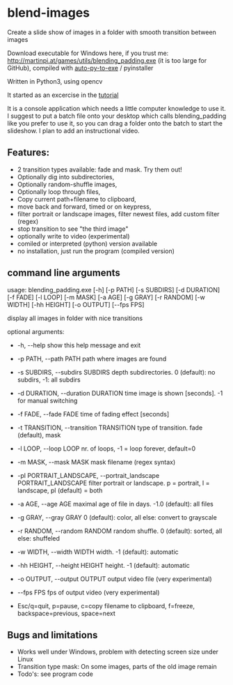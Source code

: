 # blend-images

Create a slide show of images in a folder with smooth transition between images

Download executable for Windows here, if you trust me: http://martinpi.at/games/utils/blending_padding.exe  (it is too large for GitHub),
compiled with [auto-py-to-exe](https://pypi.org/project/auto-py-to-exe/) / pyinstaller

Written in Python3, using opencv

It started as an excercise in the [tutorial](https://opencv-python-tutroals.readthedocs.io/en/latest/py_tutorials/py_core/py_image_arithmetics/py_image_arithmetics.html "Arithmetic Operations")

It is a console application which needs a little computer knowledge to use it. I suggest to put a batch file onto your desktop which calls blending_padding like you prefer to use it, so you can drag a folder onto the batch to start the slideshow. I plan to add an instructional video. 

## Features:

* 2 transition types available: fade and mask. Try them out!
* Optionally dig into subdirectories, 
* Optionally random-shuffle images, 
* Optionally loop through files, 
* Copy current path+filename to clipboard, 
* move back and forward, timed or on keypress, 
* filter portrait or landscape images, filter newest files, add custom filter (regex)
* stop transition to see "the third image"
* optionally write to video (experimental)
* comiled or interpreted (python) version available 
* no installation, just run the program (compiled version)

## command line arguments

usage: blending_padding.exe [-h] [-p PATH] [-s SUBDIRS] [-d DURATION]
                            [-f FADE] [-l LOOP] [-m MASK] [-a AGE] [-g GRAY]
                            [-r RANDOM] [-w WIDTH] [-hh HEIGHT] [-o OUTPUT]
                            [--fps FPS]

display all images in folder with nice transitions

optional arguments:
*  -h, --help            show this help message and exit
*  -p PATH, --path PATH  path where images are found
*  -s SUBDIRS, --subdirs SUBDIRS
                        depth subdirectories. 0 (default): no subdirs, -1: all
                        subdirs
*  -d DURATION, --duration DURATION
                        time image is shown [seconds]. -1 for manual switching
*  -f FADE, --fade FADE  time of fading effect [seconds]
*  -t TRANSITION, --transition TRANSITION
                        type of transition. fade (default), mask
*  -l LOOP, --loop LOOP  nr. of loops, -1 = loop forever, default=0
*  -m MASK, --mask MASK  mask filename (regex syntax)
*  -pl PORTRAIT_LANDSCAPE, --portrait_landscape PORTRAIT_LANDSCAPE
                        filter portrait or landscape. p = portrait, l =
                        landscape, pl (default) = both
*  -a AGE, --age AGE     maximal age of file in days. -1.0 (default): all files
*  -g GRAY, --gray GRAY  0 (default): color, all else: convert to grayscale
*  -r RANDOM, --random RANDOM
                        random shuffle. 0 (default): sorted, all else:
                        shuffeled
*  -w WIDTH, --width WIDTH
                        width. -1 (default): automatic
*  -hh HEIGHT, --height HEIGHT
                        height. -1 (default): automatic
*  -o OUTPUT, --output OUTPUT
                        output video file (very experimental)
*  --fps FPS             fps of output video (very experimental)

* Esc/q=quit, p=pause, c=copy filename to clipboard, f=freeze,
backspace=previous, space=next
## Bugs and limitations
* Works well under Windows, problem with detecting screen size under Linux
* Transition type mask: On some images, parts of the old image remain
* Todo's: see program code
